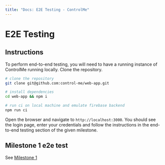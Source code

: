 ```yaml
---
title: "Docs: E2E Testing - ControlMe"
---
```


# E2E Testing
## Instructions

To perform end-to-end testing, you will need to have a running instance of ControlMe running locally.
Clone the repository.

```bash
# clone the repository
git clone git@github.com:control-me/web-app.git

# install dependencies
cd web-app && npm i

# run ci on local machine and emulate firebase backend
npm run ci
```

Open the browser and navigate to `http://localhost:3000`. You should see the login page, enter your credentials and follow the instructions in the end-to-end testing section of the given milestone.

## Milestone 1 e2e test

See [Milestone 1](milestone-1)